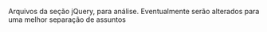 Arquivos da seção jQuery, para análise. Eventualmente serão alterados para uma melhor separação de assuntos